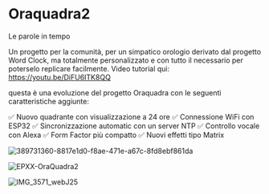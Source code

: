 # Oraquadra2
Le parole in tempo

Un progetto per la comunità, per un simpatico orologio derivato dal progetto Word Clock, ma totalmente personalizzato e con tutto il necessario per poterselo replicare facilmente. Video tutorial qui:
https://youtu.be/DiFU6ITK8QQ

questa è una evoluzione del progetto Oraquadra con le seguenti caratteristiche aggiunte:

✅ Nuovo quadrante con visualizzazione a 24 ore
✅ Connessione WiFi con ESP32
✅ Sincronizzazione automatic con un server NTP
✅ Controllo vocale con Alexa
✅ Form Factor più compatto
✅ Nuovi effetti tipo Matrix


![389731360-8817e1d0-f8ae-471e-a67c-8fd8ebf861da](https://github.com/user-attachments/assets/98046c31-f3d6-46ae-81a4-cae0753d610b)

![EPXX-OraQuadra2](https://github.com/user-attachments/assets/019d67ad-e057-4649-9cdb-e877df4447a9)

![IMG_3571_webJ25](https://github.com/user-attachments/assets/e8cee271-af9a-480b-8186-cb732473fc4c)
